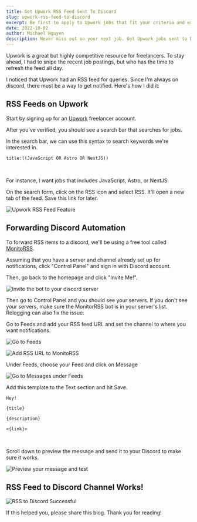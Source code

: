 ```yaml
---
title: Get Upwork RSS Feed Sent To Discord
slug: upwork-rss-feed-to-discord
excerpt: Be first to apply to Upwork jobs that fit your criteria and expertise.
date: 2022-10-02
author: Michael Nguyen
description: Never miss out on your next job. Get Upwork jobs sent to Discord immediately.
---
```


Upwork is a great but highly competitive resource for freelancers. To stay ahead, I had to snipe the recent job postings, but who has the time to refresh the feed all day.

I noticed that Upwork had an RSS feed for queries. Since I'm always on discord, there must be a way to get notified. Here's how I did it:

## RSS Feeds on Upwork

Start by signing up for an [Upwork](https://www.upwork.com/) freelancer account.

After you've verified, you should see a search bar that searches for jobs.

In the search bar, we can use this syntax to search keywords we're interested in.

```
title:((JavaScript OR Astro OR NextJS))
```
<br>  

For instance, I want jobs that includes JavaScript, Astro, or NextJS.

On the search form, click on the RSS icon and select RSS. It'll open a new tab of the feed. Save this link for later.

![Upwork RSS Feed Feature](/assets/images/upwork-gigs-notifications-to-discord-channel/rss-feed.png "Upwork RSS Feed Feature")

## Forwarding Discord Automation

To forward RSS items to a discord, we'll be using a free tool called [MonitoRSS](https://monitorss.xyz/).

Assuming that you have a server and channel already set up for notifications, click "Control Panel" and sign in with Discord account.

Then, go back to the homepage and click "Invite Me!".

![Invite the bot to your discord server](/assets/images/upwork-gigs-notifications-to-discord-channel/invite-bot.png "Invite the bot to your discord server")

Then go to Control Panel and you should see your servers. If you don't see your servers, make sure the MonitorRSS bot is in your server's list. Relogging can also fix the issue.

Go to Feeds and add your RSS feed URL and set the channel to where you want notifications.

![Go to Feeds](/assets/images/upwork-gigs-notifications-to-discord-channel/go-to-feed.png "Go to Feeds")

![Add RSS URL to MonitoRSS](/assets/images/upwork-gigs-notifications-to-discord-channel/add-rss-link.png "Add RSS URL to MonitoRSS")

Under Feeds, choose your Feed and click on Message

![Go to Messages under Feeds](/assets/images/upwork-gigs-notifications-to-discord-channel/message-format.png "Go to Messages under Feeds")

Add this template to the Text section and hit Save.

```
Hey!

{title}

{description}

<{link}>
```
<br>  

Scroll down to preview the message and send it to your Discord to make sure it works.

![Preview your message and test](/assets/images/upwork-gigs-notifications-to-discord-channel/preview-and-test.png "Preview your message and test")

## RSS Feed to Discord Channel Works!

![RSS to Discord Successful](/assets/images/upwork-gigs-notifications-to-discord-channel/final-result.png "RSS to Discord Successful")

If this helped you, please share this blog. Thank you for reading!